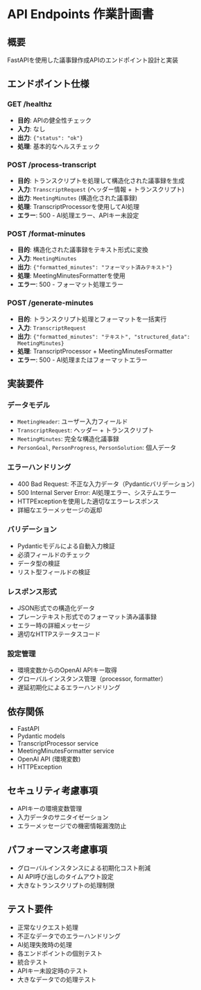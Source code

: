 # API Endpoints 作業計画書

## 概要
FastAPIを使用した議事録作成APIのエンドポイント設計と実装

## エンドポイント仕様

### GET /healthz
- **目的**: APIの健全性チェック
- **入力**: なし
- **出力**: `{"status": "ok"}`
- **処理**: 基本的なヘルスチェック

### POST /process-transcript
- **目的**: トランスクリプトを処理して構造化された議事録を生成
- **入力**: `TranscriptRequest` (ヘッダー情報 + トランスクリプト)
- **出力**: `MeetingMinutes` (構造化された議事録)
- **処理**: TranscriptProcessorを使用してAI処理
- **エラー**: 500 - AI処理エラー、APIキー未設定

### POST /format-minutes
- **目的**: 構造化された議事録をテキスト形式に変換
- **入力**: `MeetingMinutes`
- **出力**: `{"formatted_minutes": "フォーマット済みテキスト"}`
- **処理**: MeetingMinutesFormatterを使用
- **エラー**: 500 - フォーマット処理エラー

### POST /generate-minutes
- **目的**: トランスクリプト処理とフォーマットを一括実行
- **入力**: `TranscriptRequest`
- **出力**: `{"formatted_minutes": "テキスト", "structured_data": MeetingMinutes}`
- **処理**: TranscriptProcessor + MeetingMinutesFormatter
- **エラー**: 500 - AI処理またはフォーマットエラー

## 実装要件

### データモデル
- `MeetingHeader`: ユーザー入力フィールド
- `TranscriptRequest`: ヘッダー + トランスクリプト
- `MeetingMinutes`: 完全な構造化議事録
- `PersonGoal`, `PersonProgress`, `PersonSolution`: 個人データ

### エラーハンドリング
- 400 Bad Request: 不正な入力データ（Pydanticバリデーション）
- 500 Internal Server Error: AI処理エラー、システムエラー
- HTTPExceptionを使用した適切なエラーレスポンス
- 詳細なエラーメッセージの返却

### バリデーション
- Pydanticモデルによる自動入力検証
- 必須フィールドのチェック
- データ型の検証
- リスト型フィールドの検証

### レスポンス形式
- JSON形式での構造化データ
- プレーンテキスト形式でのフォーマット済み議事録
- エラー時の詳細メッセージ
- 適切なHTTPステータスコード

### 設定管理
- 環境変数からのOpenAI APIキー取得
- グローバルインスタンス管理（processor, formatter）
- 遅延初期化によるエラーハンドリング

## 依存関係
- FastAPI
- Pydantic models
- TranscriptProcessor service
- MeetingMinutesFormatter service
- OpenAI API (環境変数)
- HTTPException

## セキュリティ考慮事項
- APIキーの環境変数管理
- 入力データのサニタイゼーション
- エラーメッセージでの機密情報漏洩防止

## パフォーマンス考慮事項
- グローバルインスタンスによる初期化コスト削減
- AI API呼び出しのタイムアウト設定
- 大きなトランスクリプトの処理制限

## テスト要件
- 正常なリクエスト処理
- 不正なデータでのエラーハンドリング
- AI処理失敗時の処理
- 各エンドポイントの個別テスト
- 統合テスト
- APIキー未設定時のテスト
- 大きなデータでの処理テスト
